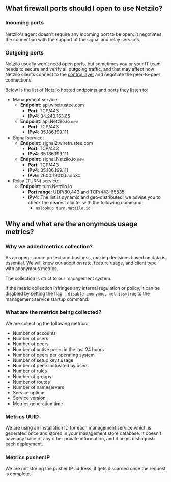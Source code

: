 ## What firewall ports should I open to use Netzilo?

### Incoming ports
Netzilo's agent doesn't require any incoming port to be open; It negotiates the connection with the support of the signal and relay services.
### Outgoing ports
Netzilo usually won't need open ports, but sometimes you or your IT team needs to secure and verify
all outgoing traffic, and that may affect how Netzilo clients connect to the [control layer](/about-Netzilo/how-Netzilo-works)
and negotiate the peer-to-peer connections.

Below is the list of Netzilo hosted endpoints and ports they listen to:
* Management service:
  * **Endpoint**: api.wiretrustee.com
    * **Port**: TCP/443
    * **IPv4**: 34.240.163.65
  * **Endpoint**: api.Netzilo.io `new`
    * **Port**: TCP/443
    * **IPv4**: 35.186.199.111
* Signal service:
  * **Endpoint**: signal2.wiretrustee.com
    * **Port**: TCP/443
    * **IPv4**: 35.186.199.111
  * **Endpoint**: signal.Netzilo.io `new`
    * **Port**: TCP/443
    * **IPv4**: 35.186.199.111
    * **IPv6**: 2600:1901:0:adb3::
* Relay (TURN) service:
  * **Endpoint**: turn.Netzilo.io
    * **Port range**: UDP/80,443 and TCP/443-65535
    * **IPv4**: The list is dynamic and geo-distributed; we advise you to check the nearest cluster with the following command:
        * `nslookup turn.Netzilo.io`

## Why and what are the anonymous usage metrics?

### Why we added metrics collection?
As an open-source project and business, making decisions based on data is essential. We will know our adoption rate, feature usage, and client type with anonymous metrics.

<Note>
The collection is strict to our management system.
</Note>

If the metric collection infringes any internal regulation or policy, it can be disabled by setting the flag `--disable-anonymous-metrics=true` to the management service startup command.

### What are the metrics being collected?
We are collecting the following metrics:
* Number of accounts
* Number of users
* Number of peers
* Number of active peers in the last 24 hours
* Number of peers per operating system
* Number of setup keys usage
* Number of peers activated by users
* Number of rules
* Number of groups
* Number of routes
* Number of nameservers
* Service uptime
* Service version
* Metrics generation time


### Metrics UUID
We are using an installation ID for each management service which is generated once and stored in your management store database. It doesn't have any trace of any other private information, and it helps distinguish each deployment.

### Metrics pusher IP
We are not storing the pusher IP address; it gets discarded once the request is complete.
